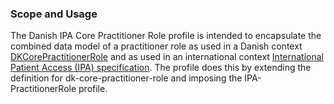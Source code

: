 ### Scope and Usage
The Danish IPA Core Practitioner Role profile is intended to encapsulate the combined data model of a practitioner role as used in a Danish context [DKCorePractitionerRole](./StructureDefinition-dk-core-practitioner-role.html) and as used in an international context [International Patient Access (IPA) specification](https://hl7.org/fhir/uv/ipa/StructureDefinition-ipa-practitionerrole.html). The profile does this by extending the definition for dk-core-practitioner-role and imposing the IPA-PractitionerRole profile.
